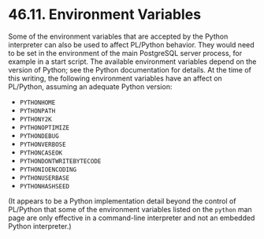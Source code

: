 # 46.11. Environment Variables

Some of the environment variables that are accepted by the Python interpreter can also be used to affect PL/Python behavior. They would need to be set in the environment of the main PostgreSQL server process, for example in a start script. The available environment variables depend on the version of Python; see the Python documentation for details. At the time of this writing, the following environment variables have an affect on PL/Python, assuming an adequate Python version:

* `PYTHONHOME`
* `PYTHONPATH`
* `PYTHONY2K`
* `PYTHONOPTIMIZE`
* `PYTHONDEBUG`
* `PYTHONVERBOSE`
* `PYTHONCASEOK`
* `PYTHONDONTWRITEBYTECODE`
* `PYTHONIOENCODING`
* `PYTHONUSERBASE`
* `PYTHONHASHSEED`

(It appears to be a Python implementation detail beyond the control of PL/Python that some of the environment variables listed on the `python` man page are only effective in a command-line interpreter and not an embedded Python interpreter.)
